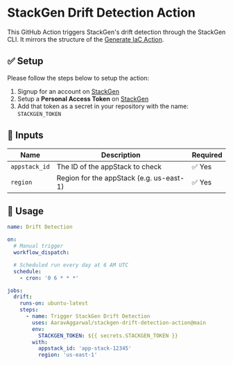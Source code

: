 # StackGen Drift Detection Action

This GitHub Action triggers StackGen's drift detection through the StackGen CLI. It mirrors the structure of the [Generate IaC Action](https://github.com/appcd-dev/generate-action).

## ✅ Setup

Please follow the steps below to setup the action:

1. Signup for an account on [StackGen](https://cloud.stackgen.com/)
2. Setup a **Personal Access Token** on [StackGen](https://cloud.stackgen.com/account-settings/pat/)
3. Add that token as a secret in your repository with the name: `STACKGEN_TOKEN`


## 🔧 Inputs

| Name           | Description                              | Required |
|----------------|------------------------------------------|----------|
| `appstack_id`  | The ID of the appStack to check          | ✅ Yes   |
| `region`       | Region for the appStack (e.g. us-east-1) | ✅ Yes   |

## 🚀 Usage

```yaml
name: Drift Detection

on:
  # Manual trigger
  workflow_dispatch:

  # Scheduled run every day at 6 AM UTC
  schedule:
    - cron: '0 6 * * *'

jobs:
  drift:
    runs-on: ubuntu-latest
    steps:
      - name: Trigger StackGen Drift Detection
        uses: AaravAggarwal/stackgen-drift-detection-action@main
        env:
          STACKGEN_TOKEN: ${{ secrets.STACKGEN_TOKEN }}
        with:
          appstack_id: 'app-stack-12345'
          region: 'us-east-1'

